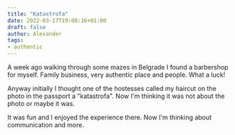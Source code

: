 ```yaml
---
title: "Katastrofa"
date: 2022-03-17T19:08:16+01:00
draft: false
author: Alexander
tags:
- authentic
---
```


A week ago walking through some mazes in Belgrade I found a barbershop for myself.
Family business, very authentic place and people.
What a luck!

Anyway initially I thought one of the hostesses called my haircut on the photo in the passport a "katastrofa".
Now I'm thinking it was not about the photo or maybe it was.

It was fun and I enjoyed the experience there.
Now I'm thinking about communication and more.
